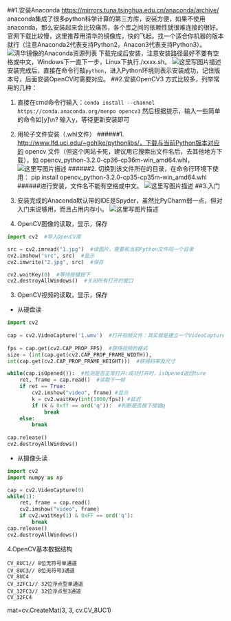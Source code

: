 ##1.安装Anaconda
https://mirrors.tuna.tsinghua.edu.cn/anaconda/archive/
anaconda集成了很多python科学计算的第三方库，安装方便，如果不使用anaconda，那么安装起来会比较痛苦，各个库之间的依赖性就很难连接的很好。
官网下载比较慢，这里推荐用清华的镜像库，快的飞起。找一个适合你机器的版本就行（注意Anaconda2代表支持Python2，Anacon3代表支持Python3）。
![清华镜像的Anaconda资源列表](http://img.blog.csdn.net/20170417201952178?watermark/2/text/aHR0cDovL2Jsb2cuY3Nkbi5uZXQva2lrYWphY2s=/font/5a6L5L2T/fontsize/400/fill/I0JBQkFCMA==/dissolve/70/gravity/SouthEast)
下载完成后安装，注意安装路径最好不要有空格或中文，Windows下一直下一步，Linux下执行./xxxx.sh。
![这里写图片描述](http://img.blog.csdn.net/20170417204059391?watermark/2/text/aHR0cDovL2Jsb2cuY3Nkbi5uZXQva2lrYWphY2s=/font/5a6L5L2T/fontsize/400/fill/I0JBQkFCMA==/dissolve/70/gravity/SouthEast)
安装完成后，直接在命令行敲`python`，进入Python环境则表示安装成功，记住版本号，后面安装OpenCV时需要对应。
##2.安装OpenCV3
方式比较多，列举常用的几种：
1. 直接在cmd命令行输入：`conda install --channel https://conda.anaconda.org/menpo opencv3`
然后根据提示，输入一些简单的命令如[y]\n? 输入y，等待更新安装即可
2. 用轮子文件安装（.whl文件）
######1. http://www.lfd.uci.edu/~gohlke/pythonlibs/，下载与当前Python版本对应的 opencv 文件（但这个网站卡死，建议用它搜索出文件名后，去其他地方下载），如 opencv_python-3.2.0-cp36-cp36m-win_amd64.whl，
![这里写图片描述](http://img.blog.csdn.net/20170417203917610?watermark/2/text/aHR0cDovL2Jsb2cuY3Nkbi5uZXQva2lrYWphY2s=/font/5a6L5L2T/fontsize/400/fill/I0JBQkFCMA==/dissolve/70/gravity/SouthEast)
######2. 切换到该文件所在的目录，在命令行环境下使用：
  pip install opencv_python-3.2.0-cp35-cp35m-win_amd64.whl
######进行安装，文件名不能有空格或中文。
![这里写图片描述](http://img.blog.csdn.net/20170417205633682?watermark/2/text/aHR0cDovL2Jsb2cuY3Nkbi5uZXQva2lrYWphY2s=/font/5a6L5L2T/fontsize/400/fill/I0JBQkFCMA==/dissolve/70/gravity/SouthEast)
##3.入门
1. 安装完成的Anaconda默认带的IDE是Spyder，虽然比PyCharm弱一点，但对入门来说够用，而且占用内存小。
![这里写图片描述](http://img.blog.csdn.net/20170417205738399?watermark/2/text/aHR0cDovL2Jsb2cuY3Nkbi5uZXQva2lrYWphY2s=/font/5a6L5L2T/fontsize/400/fill/I0JBQkFCMA==/dissolve/70/gravity/SouthEast)

2. OpenCV图像的读取，显示，保存
```python
import cv2  #导入OpenCV库

src = cv2.imread("1.jpg")  #读图片，需要和当前Python文件同一个目录
cv2.imshow("src", src)  #显示
cv2.imwrite("2.jpg", src)  #保存

cv2.waitKey(0)  #等待按键按下
cv2.destroyAllWindows()  #关闭所有打开的窗口
```

3. OpenCV视频的读取，显示，保存
- 从硬盘读
```python
import cv2  
  
cap = cv2.VideoCapture('1.wmv')  #打开视频文件：其实就是建立一个VideoCapture结构  
    
fps = cap.get(cv2.CAP_PROP_FPS)  #获得视频的格式
size = (int(cap.get(cv2.CAP_PROP_FRAME_WIDTH)),
int(cap.get(cv2.CAP_PROP_FRAME_HEIGHT)))  #获得码率及尺寸

while(cap.isOpened()):  #检测是否正常打开:成功打开时，isOpened返回ture  
    ret, frame = cap.read()  #读取下一帧  
    if ret == True:  
        cv2.imshow("video", frame) #显示
        k = cv2.waitKey(int(1000/fps)) #延迟
        if (k & 0xff == ord('q')):  #判断是否按下按键q
            break  
    else:  
        break  
  
cap.release()  
cv2.destroyAllWindows()
```
- 从摄像头读
```python
import cv2
import numpy as np

cap = cv2.VideoCapture(0)
while(1):
    ret, frame = cap.read()
    cv2.imshow("video", frame)
    if cv2.waitKey(1) & 0xFF == ord('q'):
        break
cap.release()
cv2.destroyAllWindows() 
```
4.OpenCV基本数据结构
```
CV_8UC1// 8位无符号单通道  
CV_8UC3// 8位无符号3通道  
CV_8UC4  
CV_32FC1// 32位浮点型单通道  
CV_32FC3// 32位浮点型3通道  
CV_32FC4  
```
mat=cv.CreateMat(3, 3, cv.CV_8UC1)